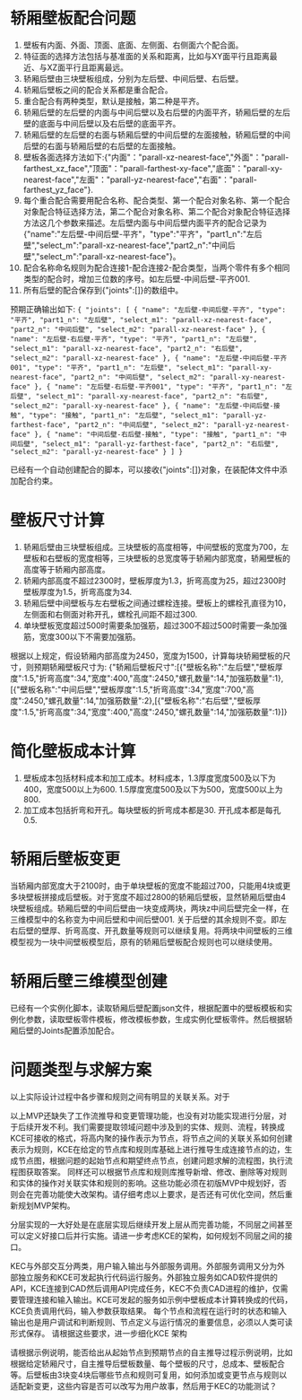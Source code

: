 # 轿厢壁板配合问题

1. 壁板有内面、外面、顶面、底面、左侧面、右侧面六个配合面。
2. 特征面的选择方法包括与基准面的关系和距离，比如与XY面平行且距离最近、与XZ面平行且距离最远。
3. 轿厢后壁由三块壁板组成，分别为左后壁、中间后壁、右后壁。
4. 轿厢后壁板之间的配合关系都是重合配合。
5. 重合配合有两种类型，默认是接触，第二种是平齐。
6. 轿厢后壁的左后壁的内面与中间后壁以及右后壁的内面平齐，轿厢后壁的左后壁的底面与中间后壁以及右后壁的底面平齐。
7. 轿厢后壁的左后壁的右面与轿厢后壁的中间后壁的左面接触，轿厢后壁的中间后壁的右面与轿厢后壁的右后壁的左面接触。
8. 壁板各面选择方法如下:{"内面"："parall-xz-nearest-face","外面"："parall-farthest_xz_face","顶面"："parall-farthest-xy-face","底面"："parall-xy-nearest-face","左面"："parall-yz-nearest-face","右面"："parall-farthest_yz_face"}.
9. 每个重合配合需要用配合名称、配合类型、第一个配合对象名称、第一个配合对象配合特征选择方法，第二个配合对象名称、第二个配合对象配合特征选择方法这几个参数来描述。左后壁内面与中间后壁内面平齐的配合记录为{"name":"左后壁-中间后壁-平齐"，"type":"平齐"，"part1_n":"左后壁","select_m":"parall-xz-nearest-face","part2_n":"中间后壁","select_m":"parall-xz-nearest-face"}。
10. 配合名称命名规则为配合连接1-配合连接2-配合类型，当两个零件有多个相同类型的配合时，增加三位数的序号。如左后壁-中间后壁-平齐001.
11. 所有后壁的配合保存到{"joints":[]}的数组中。

预期正确输出如下:
`{
  "joints": [
    {
      "name": "左后壁-中间后壁-平齐",
      "type": "平齐",
      "part1_n": "左后壁",
      "select_m1": "parall-xz-nearest-face",
      "part2_n": "中间后壁",
      "select_m2": "parall-xz-nearest-face"
    },
    {
      "name": "左后壁-右后壁-平齐",
      "type": "平齐",
      "part1_n": "左后壁",
      "select_m1": "parall-xz-nearest-face",
      "part2_n": "右后壁",
      "select_m2": "parall-xz-nearest-face"
    },
    {
      "name": "左后壁-中间后壁-平齐001",
      "type": "平齐",
      "part1_n": "左后壁",
      "select_m1": "parall-xy-nearest-face",
      "part2_n": "中间后壁",
      "select_m2": "parall-xy-nearest-face"
    },
    {
      "name": "左后壁-右后壁-平齐001",
      "type": "平齐",
      "part1_n": "左后壁",
      "select_m1": "parall-xy-nearest-face",
      "part2_n": "右后壁",
      "select_m2": "parall-xy-nearest-face"
    },
    {
      "name": "左后壁-中间后壁-接触",
      "type": "接触",
      "part1_n": "左后壁",
      "select_m1": "parall-yz-farthest-face",
      "part2_n": "中间后壁",
      "select_m2": "parall-yz-nearest-face"
    },
    {
      "name": "中间后壁-右后壁-接触",
      "type": "接触",
      "part1_n": "中间后壁",
      "select_m1": "parall-yz-farthest-face",
      "part2_n": "右后壁",
      "select_m2": "parall-yz-nearest-face"
    }
  ]
}`

已经有一个自动创建配合的脚本，可以接收{"joints":[]}对象，在装配体文件中添加配合约束。

# 壁板尺寸计算

1. 轿厢后壁由三块壁板组成。三块壁板的高度相等，中间壁板的宽度为700，左壁板和右壁板的宽度相等，三块壁板的总宽度等于轿厢内部宽度，轿厢壁板的高度等于轿厢内部高度。
2. 轿厢内部高度不超过2300时，壁板厚度为1.3，折弯高度为25，超过2300时壁板厚度为1.5，折弯高度为34.
3. 轿厢后壁中间壁板与左右壁板之间通过螺栓连接。壁板上的螺栓孔直径为10，左侧面和右侧面对称开孔，螺栓孔间距不超过300.
4. 单块壁板宽度超过500时需要条加强筋，超过300不超过500时需要一条加强筋，宽度300以下不需要加强筋。

根据以上规定，假设轿厢内部高度为2450，宽度为1500，计算每块轿厢壁板的尺寸，则预期轿厢壁板尺寸为:
{"轿厢后壁板尺寸":[{"壁板名称":"左后壁","壁板厚度":1.5,"折弯高度":34,"宽度":400,"高度":2450,"螺孔数量":14,"加强筋数量":1},[{"壁板名称":"中间后壁","壁板厚度":1.5,"折弯高度":34,"宽度":700,"高度":2450,"螺孔数量":14,"加强筋数量":2},[{"壁板名称":"右后壁","壁板厚度":1.5,"折弯高度":34,"宽度":400,"高度":2450,"螺孔数量":14,"加强筋数量":1}]}

# 简化壁板成本计算

1. 壁板成本包括材料成本和加工成本。材料成本，1.3厚度宽度500及以下为400，宽度500以上为600. 1.5厚度宽度500及以下为500，宽度500以上为800.
2. 加工成本包括折弯和开孔。每块壁板的折弯成本都是30. 开孔成本都是每孔0.5.

# 轿厢后壁板变更

当轿厢内部宽度大于2100时，由于单块壁板的宽度不能超过700，只能用4块或更多块壁板拼接成后壁板。对于宽度不超过2800的轿厢后壁板，显然轿厢后壁由4块壁板组成。轿厢后壁的中间后壁由一块变成两块，两块z中间后壁完全一样，在三维模型中的名称变为中间后壁和中间后壁001. 关于后壁的其余规则不变。即左右后壁的壁厚、折弯高度、开孔数量等规则可以继续复用。将两块中间壁板的三维模型视为一块中间壁板模型后，原有的轿厢后壁板配合规则也可以继续使用。

# 轿厢后壁三维模型创建

已经有一个实例化脚本，读取轿厢后壁配置json文件，根据配置中的壁板模板和实例化参数，读取壁板零件模板，修改模板参数，生成实例化壁板零件。然后根据轿厢后壁的Joints配置添加配合。


# 问题类型与求解方案

以上实际设计过程中各步骤和规则之间有明显的关联关系。对于


以上MVP还缺失了工作流推导和变更管理功能，也没有对功能实现进行分层，对于后续开发不利。我们需要提取领域问题中涉及到的实体、规则、流程，转换成KCE可接收的格式，将高内聚的操作表示为节点，将节点之间的关联关系如何创建表示为规则，KCE在给定的节点库和规则库基础上进行推导生成连接节点的边，生成节点图，根据问题的起始节点和期望终点节点，创建问题求解的流程图，执行流程图获取答案。 同样还可以根据节点库和规则库推导新增、修改、删除等对规则和实体的操作对关联实体和规则的影响。这些功能必须在初版MVP中规划好，否则会在完善功能使大改架构。请仔细考虑以上要求，是否还有可优化空间，然后重新规划MVP架构。

分层实现的一大好处是在底层实现后继续开发上层从而完善功能，不同层之间甚至可以定义好接口后并行实施。请进一步考虑KCE的架构，如何规划不同层之间的接口。

KEC与外部交互分两类，用户输入输出与外部服务调用。外部服务调用又分为外部独立服务和KCE可发起执行代码运行服务。外部独立服务如CAD软件提供的API，KCE连接到CAD然后调用API完成任务，KEC不负责CAD进程的维护，仅需要管理连接和输入输出。KCE可发起的服务如示例中壁板成本计算转换成的代码，KCE负责调用代码，输入参数获取结果。 每个节点和流程在运行时的状态和输入输出也是用户调试和判断规则、节点定义与运行情况的重要信息，必须以人类可读形式保存。 请根据这些要求，进一步细化KCE 架构

请根据示例说明，能否给出从起始节点到预期节点的自主推导过程示例说明，比如根据给定轿厢尺寸，自主推导后壁板数量、每个壁板的尺寸，总成本、壁板配合等。后壁板由3块变4块后哪些节点和规则可复用，如何添加或变更节点与规则以适配新变更，这些内容是否可以改写为用户故事，然后用于KEC的功能测试？